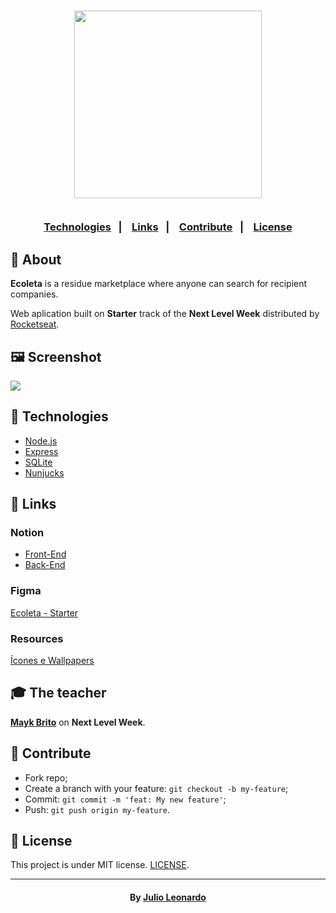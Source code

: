 <h3 align="center">
    <img width="300px" src="https://i.imgur.com/my0k1yW.png">
    <br><br>
    <p align="center">
      <a href="#-technologies">Technologies</a>&nbsp;&nbsp;&nbsp;|&nbsp;&nbsp;&nbsp;
      <a href="#-links">Links</a>&nbsp;&nbsp;&nbsp;|&nbsp;&nbsp;&nbsp;
      <a href="#-contribute">Contribute</a>&nbsp;&nbsp;&nbsp;|&nbsp;&nbsp;&nbsp;
      <a href="#-license">License</a>
  </p>
</h3>


## 🔖 About

<strong>Ecoleta</strong> is a residue marketplace where anyone can search for recipient companies.

Web aplication built on <strong>Starter</strong> track of the <strong>Next Level Week</strong> distributed by [Rocketseat](https://rocketseat.com.br/).

## 🖼 Screenshot

<img src="https://i.imgur.com/qVe8AAT.jpg">

## 🚀 Technologies

- [Node.js](https://nodejs.org/en/)
- [Express](https://expressjs.com/pt-br/)
- [SQLite](https://www.sqlite.org/index.html)
- [Nunjucks](https://mozilla.github.io/nunjucks/)

## 🔗 Links

### Notion
- [Front-End](https://www.notion.so/Front-end-7c8a1a9a6df547058f1473f899a3b9c4)
- [Back-End](https://www.notion.so/Back-end-a5747fd6bfa34e799e6e0ded51f5ec63)

### Figma
[Ecoleta - Starter](https://www.figma.com/file/Byw4X5etg8VCmezueyhzkC/Ecoleta-(Starter)?node-id=1%3A8)

### Resources
[Ícones e Wallpapers](https://prismic-io.s3.amazonaws.com/rocketseat/211b31ae-1a48-4813-bf0e-f3dff2b820c2_extras-aula-1.zip)


## 🎓 The teacher

**[Mayk Brito](https://github.com/maykbrito)** on **Next Level Week**.

## 🤔 Contribute

- Fork repo;
- Create a branch with your feature: `git checkout -b my-feature`;
- Commit: `git commit -m 'feat: My new feature'`;
- Push: `git push origin my-feature`.

## 📝 License

This project is under MIT license. [LICENSE](LICENSE).

---

<h4 align="center">
    By <a href="https://www.linkedin.com/in/julioleonardocarvalho/" target="_blank">Julio Leonardo</a>
</h4>
